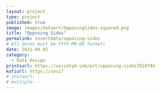 ```yaml
---
layout: project
type: project
published: true
image: images/dataart/OpposingSides-squared.png
title: "Opposing Sides"
permalink: insertdata/opposing-sides
# All dates must be YYYY-MM-DD format!
date: 2021-04-02
category:
  - Data Design
printsurl: https://society6.com/art/opposing-sides7818744
kofiurl: https://soci7
# instaurl: -
# multiple: -
---
```

